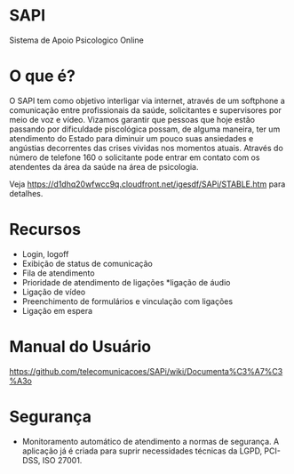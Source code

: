 # SAPI
Sistema de Apoio Psicologico Online
# O que é?
O SAPI tem como objetivo interligar via internet, através de um softphone a comunicação entre profissionais da saúde, solicitantes e supervisores por meio de voz e vídeo. Vizamos garantir que pessoas que hoje estão passando por dificuldade piscológica possam, de alguma maneira, ter um atendimento do Estado para diminuir um pouco suas ansiedades e angústias decorrentes das crises vividas nos momentos atuais. Através do número de telefone 160 o solicitante pode entrar em contato com os atendentes da área da saúde na área de psicologia.

Veja https://d1dhq20wfwcc9q.cloudfront.net/igesdf/SAPi/STABLE.htm para detalhes.

# Recursos

* Login, logoff
* Exibição de status de comunicação
* Fila de atendimento
* Prioridade de atendimento de ligações
*ligação de áudio
* Ligação de vídeo 
* Preenchimento de formulários e vinculação com ligações
* Ligação em espera

# Manual do Usuário
https://github.com/telecomunicacoes/SAPi/wiki/Documenta%C3%A7%C3%A3o

# Segurança
* Monitoramento automático de atendimento a normas de segurança.
A aplicação já é criada para suprir necessidades técnicas da LGPD, PCI-DSS, ISO 27001.







